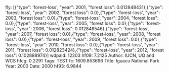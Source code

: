 fly: [{"type": 'forest-loss', "year": 2001, "forest loss": 0.012848431},{"type": 'forest-loss', "year": 2002, "forest loss": 0.0},{"type": 'forest-loss', "year": 2003, "forest loss": 0.0},{"type": 'forest-loss', "year": 2004, "forest loss": 0.0},{"type": 'forest-loss', "year": 2005, "forest loss": 0.0},{"type": 'forest-loss', "year": 2006, "forest loss": 0.012848546},{"type": 'forest-loss', "year": 2007, "forest loss": 0.0},{"type": 'forest-loss', "year": 2008, "forest loss": 0.0},{"type": 'forest-loss', "year": 2009, "forest loss": 0.0},{"type": 'forest-loss', "year": 2010, "forest loss": 0.0},{"type": 'forest-loss', "year": 2011, "forest loss": 0.012823424},{"type": 'forest-loss', "year": 2012, "forest loss": 0.102888974}]
wdpaid: 12203
hf09: 7.2125
Author: IUCN, UQ and WCS
hfcg: 0.2291
Tags: TEST
fc: 1609.853696
Title: Iguacu National Park
Year: 2000
Date: 2000
hf93: 6.9844
